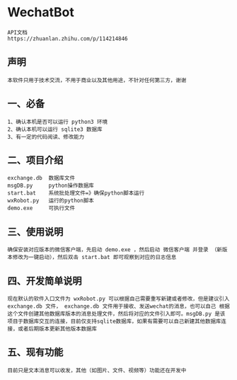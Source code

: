 # WechatBot
    API文档
    https://zhuanlan.zhihu.com/p/114214846

## 声明
    本软件只用于技术交流，不用于商业以及其他用途，不针对任何第三方，谢谢

## 一、必备
    1、确认本机是否可以运行 python3 环境
    2、确认本机可以运行 sqlite3 数据库
    3、有一定的代码阅读、修改能力


## 二、项目介绍
    exchange.db  数据库文件
    msgDB.py     python操作数据库
    start.bat    系统批处理文件=》确保python脚本运行
    wxRobot.py   运行的python脚本
    demo.exe     可执行文件


## 三、使用说明
    确保安装对应版本的微信客户端，先启动 demo.exe ，然后启动 微信客户端 并登录 （新版本修改为一键启动），然后双击 start.bat 即可观察到对应的日志信息


## 四、开发简单说明
    现在默认的软件入口文件为 wxRobot.py 可以根据自己需要重写新建或者修改，但是建议引入 exchange.db 文件， exchange.db 文件用于接收、发送wechat的消息，也可以自己 根据这个文件创建其他数据库版本的消息处理文件，然后将对应的文件引入即可。msgDB.py 是该项目于数据库交互的连接，目前仅支持sqlite数据库，如果有需要可以自己新建其他数据库连接，或者后期版本更新其他版本数据库

## 五、现有功能
    目前只是文本消息可以收发，其他（如图片、文件、视频等）功能还在开发中
